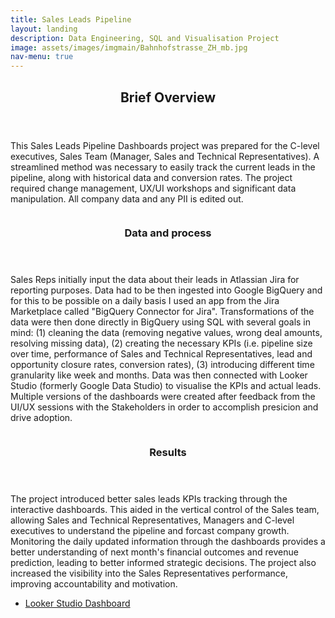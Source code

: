 ```yaml
---
title: Sales Leads Pipeline
layout: landing
description: Data Engineering, SQL and Visualisation Project
image: assets/images/imgmain/Bahnhofstrasse_ZH_mb.jpg
nav-menu: true
---
```

<!-- Main -->
<div id="main">

<!-- One -->
<section id="one">
	<div class="inner">
		<header class="major">
			<h2>Brief Overview</h2>
		</header>
		<p>This Sales Leads Pipeline Dashboards project was prepared for the C-level executives, Sales Team (Manager, Sales and Technical Representatives). A streamlined method was necessary to easily track the current leads in the pipeline, along with historical data and conversion rates. The project required change management, UX/UI workshops and significant data manipulation. All company data and any PII is edited out.</p>
	</div>
</section>

<!-- Two -->
<section id="two" class="spotlights">
	<section>
		<a href="embedded_pdf_sales.html" class="image">
			<img src="{{ site.baseurl }}/assets/images/imgsmall/Sales_Pipeline_db2.png" alt="" data-position="center center" />
		</a>
		<div class="content">
			<div class="inner">
				<header class="major">
					<h3>Data and process</h3>
				</header>
				<p>Sales Reps initially input the data about their leads in Atlassian Jira for reporting purposes. Data had to be then ingested into Google BigQuery and for this to be possible on a daily basis I used an app from the Jira Marketplace called "BigQuery Connector for Jira". Transformations of the data were then done directly in BigQuery using SQL with several goals in mind: (1) cleaning the data (removing negative values, wrong deal amounts, resolving missing data), (2) creating the necessary KPIs (i.e. pipeline size over time, performance of Sales and Technical Representatives, lead and opportunity closure rates, conversion rates), (3) introducing different time granularity like week and months. Data was then connected with Looker Studio (formerly Google Data Studio) to visualise the KPIs and actual leads. Multiple versions of the dashboards were created after feedback from the UI/UX sessions with the Stakeholders in order to accomplish presicion and drive adoption.</p>
			</div>
		</div>
	</section>
	<section>
		<a href="embedded_pdf_sales.html" class="image">
			<img src="{{ site.baseurl }}/assets/images/imgsmall/Sales_Pipeline_db5.png" alt="" data-position="top center" />
		</a>
		<div class="content">
			<div class="inner">
				<header class="major">
					<h3>Results</h3>
				</header>
				<p>The project introduced better sales leads KPIs tracking through the interactive dashboards. This aided in the vertical control of the Sales team, allowing Sales and Technical Representatives, Managers and C-level executives to understand the pipeline and forcast company growth. Monitoring the daily updated information through the dashboards provides a better understanding of next month's financial outcomes and revenue prediction, leading to better informed strategic decisions. The project also increased the visibility into the Sales Representatives performance, improving accountability and motivation.</p>
				<ul class="actions">
					<li>
						<a href="embedded_pdf_sales.html" class="button">Looker Studio Dashboard</a>
					</li>
				</ul>
			</div>
		</div>
	</section>
</section>

</div>

